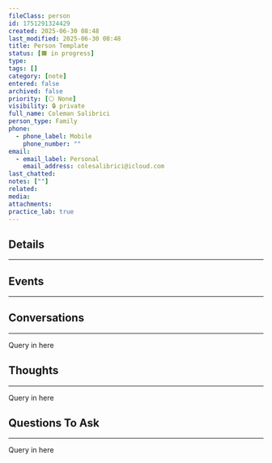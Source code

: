 ```yaml
---
fileClass: person
id: 1751291324429
created: 2025-06-30 08:48
last_modified: 2025-06-30 08:48
title: Person Template
status: [🟧 in progress]
type: 
tags: []
category: [note]
entered: false
archived: false
priority: [⚪ None]
visibility: 🔒 private
full_name: Coleman Salibrici
person_type: Family
phone:
  - phone_label: Mobile
    phone_number: ""
email:
  - email_label: Personal
    email_address: colesalibrici@icloud.com
last_chatted: 
notes: [""]
related: 
media: 
attachments: 
practice_lab: true
---
```


## Details
---

## Events
---

## Conversations
---
Query in here

## Thoughts
---
Query in here

## Questions To Ask
---
Query in here
